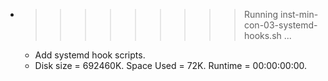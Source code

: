* >>>>>>>>> Running inst-min-con-03-systemd-hooks.sh ...
  * Add systemd hook scripts.
  * Disk size = 692460K. Space Used = 72K. Runtime = 00:00:00:00.

